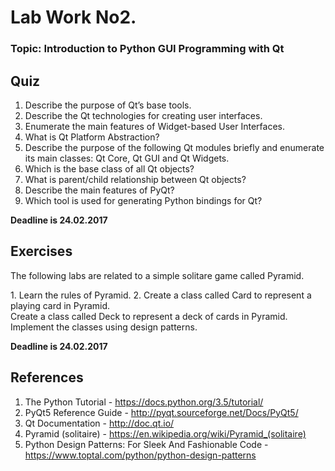 # **Lab Work No2.**
### **Topic: Introduction to Python GUI Programming with Qt**


## Quiz
1. Describe the purpose of Qt’s base tools.
2. Describe the Qt technologies for creating user interfaces.
3. Enumerate the main features of Widget-based User Interfaces.
4. What is Qt Platform Abstraction?
5. Describe the purpose of the following Qt modules briefly and enumerate its main classes: Qt Core, Qt GUI and Qt Widgets.
6. Which is the base class of all Qt objects?
7. What is parent/child relationship between Qt objects?
8. Describe the main features of PyQt?
9. Which tool is used for generating Python bindings for Qt?

**Deadline is 24.02.2017**

## Exercises
<p>The following labs are related to a simple solitare game called Pyramid.</p>
1. Learn the rules of Pyramid.
2. Create a class called Card to represent a playing card in Pyramid.<br/>
Create a class called Deck to represent a deck of cards in Pyramid. <br/>
Implement the classes using design patterns.

**Deadline is 24.02.2017**

## References
1. The Python Tutorial - https://docs.python.org/3.5/tutorial/
2. PyQt5 Reference Guide - http://pyqt.sourceforge.net/Docs/PyQt5/
3. Qt Documentation - http://doc.qt.io/
4. Pyramid (solitaire) - https://en.wikipedia.org/wiki/Pyramid_(solitaire)
5. Python Design Patterns: For Sleek And Fashionable Code - https://www.toptal.com/python/python-design-patterns
